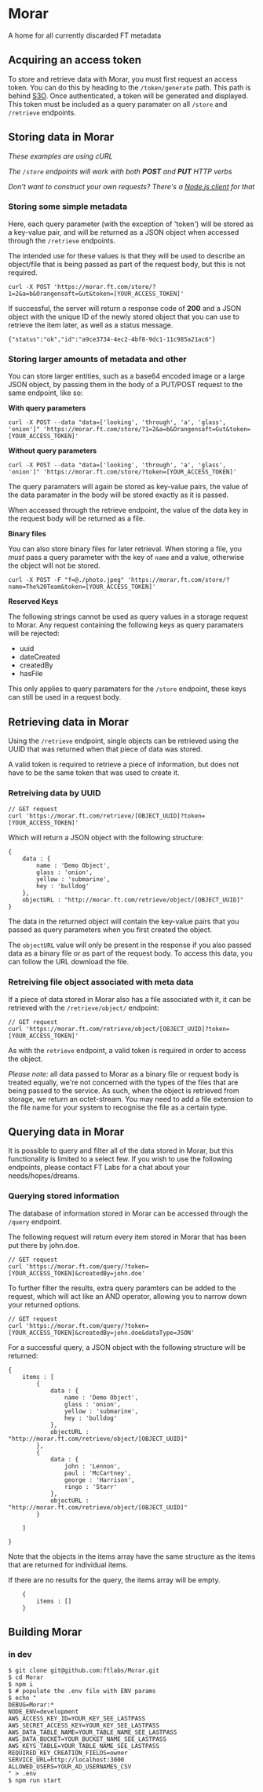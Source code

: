 # Morar
A home for all currently discarded FT metadata

## Acquiring an access token

To store and retrieve data with Morar, you must first request an access token. You can do this by heading to the `/token/generate` path. This path is behind [S3O](http://s3o.ft.com/). Once authenticated, a token will be generated and displayed. This token must be included as a query paramater on all `/store` and `/retrieve` endpoints.

## Storing data in Morar

_These examples are using cURL_

_The `/store` endpoints will work with both **POST** and **PUT** HTTP verbs_

_Don't want to construct your own requests? There's a [Node.js client](https://github.com/ftlabs/morar-client) for that_

### Storing some simple metadata
Here, each query parameter (with the exception of 'token') will be stored as a key-value pair, and will be returned as a JSON object when accessed through the `/retrieve` endpoints.

The intended use for these values is that they will be used to describe an object/file that is being passed as part of the request body, but this is not required.

`curl -X POST 'https://morar.ft.com/store/?1=2&a=b&Orangensaft=Gut&token=[YOUR_ACCESS_TOKEN]'
`

If successful, the server will return a response code of **200** and a JSON object with the unique ID of the newly stored object that you can use to retrieve the item later, as well as a status message.

`{"status":"ok","id":"a9ce3734-4ec2-4bf8-9dc1-11c985a21ac6"}`

### Storing larger amounts of metadata and other 

You can store larger entities, such as a base64 encoded image or a large JSON object, by passing them in the body of a PUT/POST request to the same endpoint, like so:

**With query parameters**

`curl -X POST --data "data=['looking', 'through', 'a', 'glass', 'onion']" 'https://morar.ft.com/store/?1=2&a=b&Orangensaft=Gut&token=[YOUR_ACCESS_TOKEN]'`

**Without query parameters**

`curl -X POST --data "data=['looking', 'through', 'a', 'glass', 'onion']" 'https://morar.ft.com/store/?token=[YOUR_ACCESS_TOKEN]'`

The query paramaters will again be stored as key-value pairs, the value of the data paramater in the body will be stored exactly as it is passed. 

When accessed through the retrieve endpoint, the value of the data key in the request body will be returned as a file.

**Binary files**

You can also store binary files for later retrieval. When storing a file, you _must_ pass a query parameter with the key of `name` and a value, otherwise the object will not be stored.

`curl -X POST -F "f=@./photo.jpeg" 'https://morar.ft.com/store/?name=The%20Team&token=[YOUR_ACCESS_TOKEN]'`

**Reserved Keys**

The following strings cannot be used as query values in a storage request to Morar. Any request containing the following keys as query paramaters will be rejected:

* uuid
* dateCreated
* createdBy
* hasFile

This only applies to query paramaters for the `/store` endpoint, these keys can still be used in a request body.

## Retrieving data in Morar

Using the `/retrieve` endpoint, single objects can be retrieved using the UUID that was returned when that piece of data was stored.

A valid token is required to retrieve a piece of information, but does not have to be the same token that was used to create it.

### Retreiving data by UUID

```
// GET request
curl 'https://morar.ft.com/retrieve/[OBJECT_UUID]?token=[YOUR_ACCESS_TOKEN]'
```

Which will return a JSON object with the following structure:

```
{
	data : {
		name : 'Demo Object',
		glass : 'onion',
		yellow : 'submarine',
		hey : 'bulldog'
	},
	objectURL : "http://morar.ft.com/retrieve/object/[OBJECT_UUID]"
}
```

The data in the returned object will contain the key-value pairs that you passed as query parameters when you first created the object. 

The `objectURL` value will only be present in the response if you also passed data as a binary file or as part of the request body. To access this data, you can follow the URL download the file. 

### Retreiving file object associated with meta data

If a piece of data stored in Morar also has a file associated with it, it can be retrieved with the `/retrieve/object/` endpoint:

```
// GET request
curl 'https://morar.ft.com/retrieve/object/[OBJECT_UUID]?token=[YOUR_ACCESS_TOKEN]'
```

As with the `retrieve` endpoint, a valid token is required in order to access the object.

_Please note:_ all data passed to Morar as a binary file or request body is treated equally, we're not concerned with the types of the files that are being passed to the service. As such, when the object is retrieved from storage, we return an octet-stream. You may need to add a file extension to the file name for your system to recognise the file as a certain type.

## Querying data in Morar

It is possible to query and filter all of the data stored in Morar, but this functionality is limited to a select few. If you wish to use the following endpoints, please contact FT Labs for a chat about your needs/hopes/dreams.

### Querying stored information

The database of information stored in Morar can be accessed through the `/query` endpoint.

The following request will return every item stored in Morar that has been put there by john.doe. 

```
// GET request
curl 'https://morar.ft.com/query/?token=[YOUR_ACCESS_TOKEN]&createdBy=john.doe'
```

To further filter the results, extra query paramters can be added to the request, which will act like an AND operator, allowing you to narrow down your returned options.

```
// GET request
curl 'https://morar.ft.com/query/?token=[YOUR_ACCESS_TOKEN]&createdBy=john.doe&dataType=JSON'
```

For a successful query, a JSON object with the following structure will be returned:

```
{
	items : [
		{
			data : {
				name : 'Demo Object',
				glass : 'onion',
				yellow : 'submarine',
				hey : 'bulldog'
			},
			objectURL : "http://morar.ft.com/retrieve/object/[OBJECT_UUID]"
		},
		{
			data : {
				john : 'Lennon',
				paul : 'McCartney',
				george : 'Harrison',
				ringo : 'Starr'
			},
			objectURL : "http://morar.ft.com/retrieve/object/[OBJECT_UUID]"
		}

	]

}
```

Note that the objects in the items array have the same structure as the items that are returned for individual items.

If there are no results for the query, the items array will be empty.

```
	{
		items : []
	}
```

## Building Morar

### in dev

```
$ git clone git@github.com:ftlabs/Morar.git
$ cd Morar
$ npm i
$ # populate the .env file with ENV params
$ echo "
DEBUG=Morar:*
NODE_ENV=development
AWS_ACCESS_KEY_ID=YOUR_KEY_SEE_LASTPASS
AWS_SECRET_ACCESS_KEY=YOUR_KEY_SEE_LASTPASS
AWS_DATA_TABLE_NAME=YOUR_TABLE_NAME_SEE_LASTPASS
AWS_DATA_BUCKET=YOUR_BUCKET_NAME_SEE_LASTPASS
AWS_KEYS_TABLE=YOUR_TABLE_NAME_SEE_LASTPASS
REQUIRED_KEY_CREATION_FIELDS=owner
SERVICE_URL=http://localhost:3000
ALLOWED_USERS=YOUR_AD_USERNAMES_CSV
" > .env
$ npm run start

